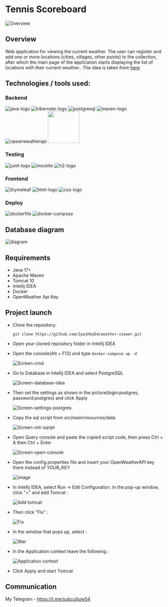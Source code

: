 # Tennis Scoreboard

![Overview](https://github.com/VladislavLevchikIsAProger/weather_tracker/assets/153897612/5919a763-bea5-4332-9319-a6942143dfdb)

## Overview
Web application for viewing the current weather. The user can register and add one or more locations (cities, villages, other points) to the collection, after which the main page of the application starts displaying the list of locations with their current weather.. The idea is taken from [here](https://zhukovsd.github.io/java-backend-learning-course/Projects/WeatherViewer/)

## Technologies / tools used:

### Backend

![java-logo](https://github.com/VladislavLevchikIsAProger/tennis_scoreboard/assets/153897612/bc1ab298-7a78-42ec-8813-05b38668310e)
![hibernate-logo](https://github.com/VladislavLevchikIsAProger/tennis_scoreboard/assets/153897612/071df0a5-79ef-4435-9c98-5a9b2383d420)
![postgresql](https://github.com/VladislavLevchikIsAProger/weather_tracker/assets/153897612/8922bdba-ad57-4d69-b68c-ec505fff82e0)
![maven-logo](https://github.com/VladislavLevchikIsAProger/tennis_scoreboard/assets/153897612/159c5f30-83db-49a2-906a-fc92a071eeff)
![opeanweatherapi](https://github.com/VladislavLevchikIsAProger/weather_tracker/assets/153897612/78bce6ce-0faf-4d08-bf48-cc12cea9cc83)
<img src="https://upload.wikimedia.org/wikipedia/commons/thumb/4/44/Spring_Framework_Logo_2018.svg/1024px-Spring_Framework_Logo_2018.svg.png" width=100>

### Testing

![junit-logo](https://github.com/VladislavLevchikIsAProger/tennis_scoreboard/assets/153897612/a1a05826-fecb-4b7a-827c-946ffc72da32)
![mockito](https://github.com/VladislavLevchikIsAProger/weather_tracker/assets/153897612/c405a582-b268-4b82-b3e8-461d77b7f39c)
![h2-logo](https://github.com/VladislavLevchikIsAProger/tennis_scoreboard/assets/153897612/3e65f8a8-a9a7-44bc-85c8-42d173338c74)

### Frontend

![thymeleaf](https://github.com/VladislavLevchikIsAProger/weather_tracker/assets/153897612/5c5cda5f-c5d6-42c8-893b-3737e8d04db2)
![html-logo](https://github.com/VladislavLevchikIsAProger/tennis_scoreboard/assets/153897612/cf73900e-a565-405d-b7dd-cc05f9429c2f)
![css-logo](https://github.com/VladislavLevchikIsAProger/tennis_scoreboard/assets/153897612/d7d9ecf6-1cfb-4fe1-ba32-dd43d59921a8)

### Deploy

![dockerfile](https://github.com/VladislavLevchikIsAProger/weather_tracker/assets/153897612/e22a80da-ca5a-438b-a5f5-605393f3208d)
![docker-compose](https://github.com/VladislavLevchikIsAProger/weather_tracker/assets/153897612/82390fb8-e6d4-4b15-b175-78eead5bc360)


## Database diagram

![diagram](https://github.com/VladislavLevchikIsAProger/weather_tracker/assets/153897612/06eab789-15ed-4dd5-b29a-70d48b3fd80a)

## Requirements
  + Java 17+
  + Apache Maven
  + Tomcat 10
  + Intellij IDEA
  + Docker
  + OpenWeather Api Key

## Project launch

+ Clone the repository:

   ```
   git clone https://github.com/Iposhka54/weather-viewer.git
   ```
+ Open your cloned repository folder in Intellij IDEA
  
+ Open the console(Alt + F12) and type `docker-compose up -d`
  
  ![Screen-cmd](https://github.com/VladislavLevchikIsAProger/weather_tracker/assets/153897612/c2db9f1a-7b9e-4762-8fba-ee70cd3f49a7)

+ Go to Database in Intellij IDEA and select PostgreSQL

  ![Screen-database-idea](https://github.com/VladislavLevchikIsAProger/weather_tracker/assets/153897612/a61c52ad-7ba6-4a92-a98d-7301599b315f)

+ Then set the settings as shown in the picture(login:postgres, password:postgres) and click Apply
  
  ![Screen-settings-postgres](https://github.com/VladislavLevchikIsAProger/weather_tracker/assets/153897612/e0e064fd-aa5b-4fc5-8c64-acd60cf75188)

+ Copy the sql script from src/main/resources/data

  ![Screen-init-sqript](https://github.com/VladislavLevchikIsAProger/weather_tracker/assets/153897612/cfbd80c3-81d9-4b42-ad8a-a31a9d8fcb9a)

+ Open Query console and paste the copied script code, then press Ctrl + A then Ctrl + Enter

  ![Screen-open-console](https://github.com/VladislavLevchikIsAProger/weather_tracker/assets/153897612/12ab6f7d-55b7-4b9c-af74-9018dbf5923f)

+ Open the config.properties file and insert your OpenWeatherAPI key there instead of YOUR_KEY

  ![image](https://github.com/VladislavLevchikIsAProger/weather_tracker/assets/153897612/b6703691-ac47-4c3c-96b6-64fa8aa551b5)

+ In Intellij IDEA, select Run -> Edit Configuration. In the pop-up window, click "+" and add Tomcat :
   
    ![Add tomcat](https://github.com/VladislavLevchikIsAProger/tennis_scoreboard/assets/153897612/66f677af-ce05-4676-8dc7-09bc8cbf5db5)

+ Then click "Fix" : 

    ![Fix](https://github.com/VladislavLevchikIsAProger/weather_tracker/assets/153897612/a494e8f2-b579-45df-a006-084c123b3cc9)


+ In the window that pops up, select :

   ![War](https://github.com/VladislavLevchikIsAProger/weather_tracker/assets/153897612/597e661f-fc6c-4658-bb01-4c8d6ffb7bc4)

+ In the Application context leave the following :
   
   ![Application context](https://github.com/VladislavLevchikIsAProger/currency_exchange/assets/153897612/895091c7-dd29-49b9-8edc-c9b5f29cf018)

+ Click Apply and start Tomcat

## Communication
My Telegram - https://t.me/subculture54
